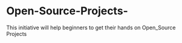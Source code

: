 # Open-Source-Projects-
This initiative will help beginners to get their hands on Open_Source Projects 
